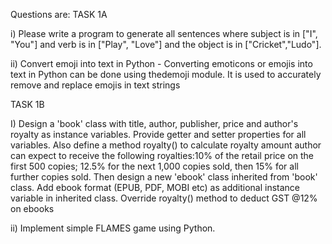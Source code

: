 Questions are:
TASK 1A

i) Please write a program to generate all sentences where subject is in ["I", "You"] and verb is in ["Play", "Love"] and the object is in ["Cricket","Ludo"].

ii) Convert emoji into text in Python - Converting emoticons or emojis into text in Python can be done using thedemoji module. It is used to accurately remove and replace emojis in text strings

TASK 1B

I) Design a 'book' class with title, author, publisher, price and author's royalty as instance variables. Provide getter and setter properties for all variables. Also define a method royalty() to calculate royalty amount author can expect to receive the following royalties:10% of the retail price on the first 500 copies; 12.5% for the next 1,000 copies sold, then 15% for all further copies sold. Then design a new 'ebook' class inherited from 'book' class. Add ebook format (EPUB, PDF, MOBI etc) as additional instance variable in inherited class. Override royalty() method to deduct GST @12% on ebooks

ii) Implement simple FLAMES game using Python.
